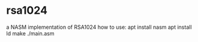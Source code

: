 # rsa1024
a NASM implementation of RSA1024
how to use:
apt install nasm
apt install ld
make
./main.asm
